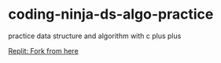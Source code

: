 # coding-ninja-ds-algo-practice
practice data structure and algorithm with c plus plus

[Replit: Fork from here](https://replit.com/@shakib04/coding-ninjas-ds-and-algo-with-cpp)
